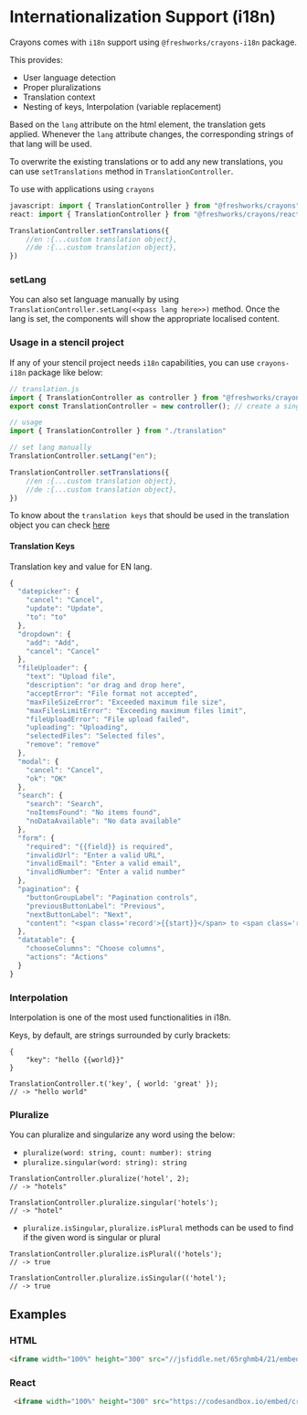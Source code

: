 # Internationalization Support (i18n)

Crayons comes with `i18n` support using `@freshworks/crayons-i18n` package. 

This provides:

- User language detection
- Proper pluralizations
- Translation context
- Nesting of keys, Interpolation (variable replacement)
  

Based on the `lang` attribute on the html element, the translation gets applied. Whenever the `lang` attribute changes, the corresponding strings of that lang will be used.

To overwrite the existing translations or to add any new translations, you can use `setTranslations` method in `TranslationController`.

To use with applications using `crayons` 
```js
javascript: import { TranslationController } from "@freshworks/crayons";
react: import { TranslationController } from "@freshworks/crayons/react";

TranslationController.setTranslations({
    //en :{...custom translation object},
    //de :{...custom translation object},
})
```
### setLang

You can also set language manually by using `TranslationController.setLang(<<pass lang here>>)` method. Once the lang is set, the components will show the appropriate localised content.

### Usage in a stencil project
If any of your stencil project needs `i18n` capabilities, you can use `crayons-i18n` package like below:

```js
// translation.js
import { TranslationController as controller } from "@freshworks/crayons-i18n";
export const TranslationController = new controller(); // create a singleton instance and share it across the app.

// usage
import { TranslationController } from "./translation"

// set lang manually
TranslationController.setLang("en");

TranslationController.setTranslations({
    //en :{...custom translation object},
    //de :{...custom translation object},
})
```

To know about the `translation keys` that should be used in the translation object you can check [here](#translation-keys)

#### Translation Keys

Translation key and value for EN lang.
```js
{
  "datepicker": {
    "cancel": "Cancel",
    "update": "Update",
    "to": "to"
  },
  "dropdown": {
    "add": "Add",
    "cancel": "Cancel"
  },
  "fileUploader": {
    "text": "Upload file",
    "description": "or drag and drop here",
    "acceptError": "File format not accepted",
    "maxFileSizeError": "Exceeded maximum file size",
    "maxFilesLimitError": "Exceeding maximum files limit",
    "fileUploadError": "File upload failed",
    "uploading": "Uploading",
    "selectedFiles": "Selected files",
    "remove": "remove"
  },
  "modal": {
    "cancel": "Cancel",
    "ok": "OK"
  },
  "search": {
    "search": "Search",
    "noItemsFound": "No items found",
    "noDataAvailable": "No data available"
  },
  "form": {
    "required": "{{field}} is required",
    "invalidUrl": "Enter a valid URL",
    "invalidEmail": "Enter a valid email",
    "invalidNumber": "Enter a valid number"
  },
  "pagination": {
    "buttonGroupLabel": "Pagination controls",
    "previousButtonLabel": "Previous",
    "nextButtonLabel": "Next",
    "content": "<span class='record'>{{start}}</span> to <span class='record'>{{end}}</span> of {{total}}"
  },
  "datatable": {
    "chooseColumns": "Choose columns",
    "actions": "Actions"
  }
}

```

### Interpolation

Interpolation is one of the most used functionalities in i18n.

Keys, by default, are strings surrounded by curly brackets:

```
{
    "key": "hello {{world}}"
}
```

```
TranslationController.t('key', { world: 'great' });
// -> "hello world"
```


### Pluralize

You can pluralize and singularize any word using the below:

- `pluralize(word: string, count: number): string`
- `pluralize.singular(word: string): string`

```
TranslationController.pluralize('hotel', 2); 
// -> "hotels"

TranslationController.pluralize.singular('hotels'); 
// -> "hotel"
```

- `pluralize.isSingular`, `pluralize.isPlural` methods can be used to find if the given word is singular or plural

```
TranslationController.pluralize.isPlural(('hotels'); 
// -> true

TranslationController.pluralize.isSingular(('hotel'); 
// -> true
```


## Examples

### HTML 
```html live
<iframe width="100%" height="300" src="//jsfiddle.net/65rghmb4/21/embedded/html,result/" allowfullscreen="allowfullscreen" allowpaymentrequest frameborder="0"></iframe>
```

### React
```html live
 <iframe width="100%" height="300" src="https://codesandbox.io/embed/crayons-i18n-react-example-vpl9k5?fontsize=14&hidenavigation=1&theme=dark"></iframe>
 ```
